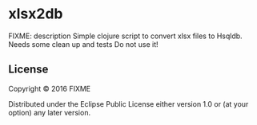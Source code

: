# xlsx2db

FIXME: description
Simple clojure script to convert xlsx files to Hsqldb.
Needs some clean up and tests
Do not use it!

## License

Copyright © 2016 FIXME

Distributed under the Eclipse Public License either version 1.0 or (at
your option) any later version.

